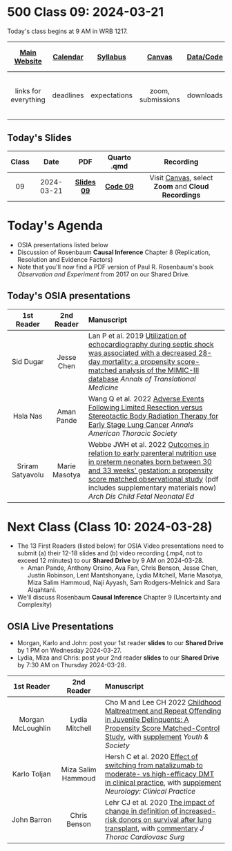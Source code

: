 # 500 Class 09: 2024-03-21

Today's class begins at 9 AM in WRB 1217.

[Main Website](https://thomaselove.github.io/500-2024/) | [Calendar](https://thomaselove.github.io/500-2024/calendar.html) | [Syllabus](https://thomaselove.github.io/500-syllabus-2024) | [Canvas](https://canvas.case.edu) | [Data/Code](https://github.com/THOMASELOVE/500-data) |  [Sources](https://github.com/THOMASELOVE/500-sources) | For help, email
:-----------: | :--------------: | :----------: | :---------: | :-------------: | :------: | :-----------: 
links for everything | deadlines | expectations | zoom, submissions | downloads | to read | `500-help` at `case` dot `edu`

## Today's Slides

Class | Date | PDF | Quarto .qmd | Recording
:---: | :--------: | :------: | :------: | :-------------:
09 | 2024-03-21 | **[Slides 09](https://github.com/THOMASELOVE/500-slides-2024/blob/main/500_slides09.pdf)** | **[Code 09](https://github.com/THOMASELOVE/500-slides-2024/blob/main/500_slides09.qmd)** | Visit [Canvas](https://canvas.case.edu/), select **Zoom** and **Cloud Recordings**

# Today's Agenda

- OSIA presentations listed below
- Discussion of Rosenbaum **Causal Inference** Chapter 8 (Replication, Resolution and Evidence Factors)
- Note that you'll now find a PDF version of Paul R. Rosenbaum's book *Observation and Experiment* from 2017 on our Shared Drive.

## Today's OSIA presentations

1st Reader | 2nd Reader |  Manuscript 
:-----------: | :-----------: | :-----------------------------------------------------------------------
Sid Dugar | Jesse Chen | Lan P et al. 2019 [Utilization of echocardiography during septic shock was associated with a decreased 28-day mortality: a propensity score-matched analysis of the MIMIC-III database](https://github.com/THOMASELOVE/500-osia-2024/blob/main/pdf/Lan_2019.pdf) *Annals of Translational Medicine*
Hala Nas | Aman Pande | Wang Q et al. 2022 [Adverse Events Following Limited Resection versus Stereotactic Body Radiation Therapy for Early Stage Lung Cancer](https://github.com/THOMASELOVE/500-osia-2024/blob/main/pdf/Wang_2022.pdf) *Annals American Thoracic Society*
Sriram Satyavolu | Marie Masotya | Webbe JWH et al. 2022 [Outcomes in relation to early parenteral nutrition use in preterm neonates born between 30 and 33 weeks' gestation: a propensity score matched observational study](https://github.com/THOMASELOVE/500-osia-2024/blob/main/pdf/Webbe_2022.pdf) (pdf includes supplementary materials now) *Arch Dis Child Fetal Neonatal Ed*

# Next Class (Class 10: 2024-03-28)

- The 13 First Readers (listed below) for OSIA Video presentations need to submit (a) their 12-18 slides and (b) video recording (.mp4, not to exceed 12 minutes) to our **Shared Drive** by 9 AM on 2024-03-28.
    - Aman Pande, Anthony Orsino, Ava Fan, Chris Benson, Jesse Chen, Justin Robinson, Lent Mantshonyane, Lydia Mitchell, Marie Masotya, Miza Salim Hammoud, Naji Ayyash, Sam Rodgers-Melnick and Sara Alqahtani.
- We'll discuss Rosenbaum **Causal Inference** Chapter 9 (Uncertainty and Complexity)

## OSIA Live Presentations

- Morgan, Karlo and John: post your 1st reader **slides** to our **Shared Drive** by 1 PM on Wednesday 2024-03-27.
- Lydia, Miza and Chris: post your 2nd reader **slides** to our **Shared Drive** by 7:30 AM on Thursday 2024-03-28.

1st Reader | 2nd Reader |  Manuscript 
:-----------: | :-----------: | :-----------------------------------------------------------------------
Morgan McLoughlin | Lydia Mitchell | Cho M and Lee CH 2022 [Childhood Maltreatment and Repeat Offending in Juvenile Delinquents: A Propensity Score Matched-Control Study](https://github.com/THOMASELOVE/500-osia-2024/blob/main/pdf/Cho_2022.pdf), with [supplement](https://github.com/THOMASELOVE/500-osia-2024/blob/main/pdf/Cho_2022_supplement.pdf) *Youth & Society*
Karlo Toljan | Miza Salim Hammoud | Hersh C et al. 2020 [Effect of switching from natalizumab to moderate- vs high-efficacy DMT in clinical practice](https://github.com/THOMASELOVE/500-osia-2024/blob/main/pdf/Hersh_2020.pdf), with [supplement](https://github.com/THOMASELOVE/500-osia-2024/blob/main/pdf/Hersh_2020_supplement.pdf) *Neurology: Clinical Practice*
John Barron | Chris Benson | Lehr CJ et al. 2020 [The impact of change in definition of increased-risk donors on survival after lung transplant](https://github.com/THOMASELOVE/500-osia-2024/blob/main/pdf/Lehr_2020.pdf), with [commentary](https://github.com/THOMASELOVE/500-osia-2024/blob/main/pdf/Lehr_2020_commentary.pdf) *J Thorac Cardiovasc Surg*

